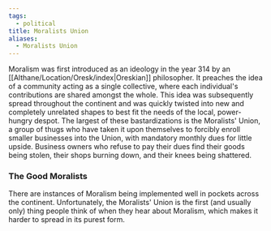 ```yaml
---
tags:
  - political
title: Moralists Union
aliases:
  - Moralists Union
---
```


Moralism was first introduced as an ideology in the year 314 by an [[Althane/Location/Oresk/index|Oreskian]] philosopher. It preaches the idea of a community acting as a single collective, where each individual's contributions are shared amongst the whole. This idea was subsequently spread throughout the continent and was quickly twisted into new and completely unrelated shapes to best fit the needs of the local, power-hungry despot. The largest of these bastardizations is the Moralists' Union, a group of thugs who have taken it upon themselves to forcibly enroll smaller businesses into the Union, with mandatory monthly dues for little upside. Business owners who refuse to pay their dues find their goods being stolen, their shops burning down, and their knees being shattered.

### The Good Moralists

There are instances of Moralism being implemented well in pockets across the continent. Unfortunately, the Moralists' Union is the first (and usually only) thing people think of when they hear about Moralism, which makes it harder to spread in its purest form.